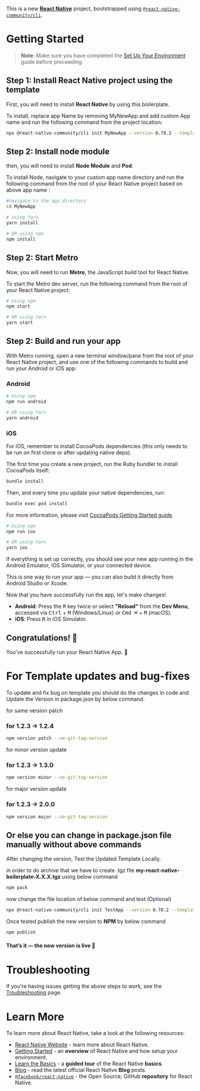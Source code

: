 This is a new [**React Native**](https://reactnative.dev) project, bootstrapped using [`@react-native-community/cli`](https://github.com/react-native-community/cli).

# Getting Started

> **Note**: Make sure you have completed the [Set Up Your Environment](https://reactnative.dev/docs/set-up-your-environment) guide before proceeding.

## Step 1: Install React Native project using the template

First, you will need to install **React Native** by using this boilerplate.

To install, replace app Name by removing MyNewApp and add custom App name and run the following command from the project location:

```sh
npx @react-native-community/cli init MyNewApp --version 0.78.2 --template my-react-native-boilerplate

```

## Step 2: Install node module

then, you will need to install **Node Module** and **Pod**.

To install Node, navigate to your custom app name directory and run the following command from the root of your React Native project based on above app name :

```sh
#navigate to the app directory
cd MyNewApp

# using Yarn
yarn install

# OR using npm
npm install
```

## Step 2: Start Metro

Now, you will need to run **Metro**, the JavaScript build tool for React Native.

To start the Metro dev server, run the following command from the root of your React Native project:

```sh
# Using npm
npm start

# OR using Yarn
yarn start
```

## Step 2: Build and run your app

With Metro running, open a new terminal window/pane from the root of your React Native project, and use one of the following commands to build and run your Android or iOS app:

### Android

```sh
# Using npm
npm run android

# OR using Yarn
yarn android
```

### iOS

For iOS, remember to install CocoaPods dependencies (this only needs to be run on first clone or after updating native deps).

The first time you create a new project, run the Ruby bundler to install CocoaPods itself:

```sh
bundle install
```

Then, and every time you update your native dependencies, run:

```sh
bundle exec pod install
```

For more information, please visit [CocoaPods Getting Started guide](https://guides.cocoapods.org/using/getting-started.html).

```sh
# Using npm
npm run ios

# OR using Yarn
yarn ios
```

If everything is set up correctly, you should see your new app running in the Android Emulator, iOS Simulator, or your connected device.

This is one way to run your app — you can also build it directly from Android Studio or Xcode.

Now that you have successfully run the app, let's make changes!

- **Android**: Press the <kbd>R</kbd> key twice or select **"Reload"** from the **Dev Menu**, accessed via <kbd>Ctrl</kbd> + <kbd>M</kbd> (Windows/Linux) or <kbd>Cmd ⌘</kbd> + <kbd>M</kbd> (macOS).
- **iOS**: Press <kbd>R</kbd> in iOS Simulator.

## Congratulations! :tada:

You've successfully run your React Native App. :partying_face:

# For Template updates and bug-fixes

To update and fix bug on template you should do the changes in code and Update the Version in package.json by below command.

for same version patch

### for 1.2.3 → 1.2.4

```sh
npm version patch --no-git-tag-version
```

for minor version update

### for 1.2.3 → 1.3.0

```sh
npm version minor --no-git-tag-version
```

for major version update

### for 1.2.3 → 2.0.0

```sh
npm version major --no-git-tag-version
```

## Or else you can change in package.json file manually without above commands

After changing the version, Test the Updated Template Locally.

in order to do archive that we have to create .tgz file **my-react-native-boilerplate-X.X.X.tgz** using below command

```sh
npm pack
```

now change the file location of below command and test.(Optional)

```sh
npx @react-native-community/cli init TestApp --version 0.78.2 --template file:/Users/__APP_NAME__/my-react-native-boilerplate-X.X.X.tgz

```

Once tested publish the new version to **NPM** by below command

```sh
npm publish
```

#### That’s it — the new version is live :tada:

# Troubleshooting

If you're having issues getting the above steps to work, see the [Troubleshooting](https://reactnative.dev/docs/troubleshooting) page.

# Learn More

To learn more about React Native, take a look at the following resources:

- [React Native Website](https://reactnative.dev) - learn more about React Native.
- [Getting Started](https://reactnative.dev/docs/environment-setup) - an **overview** of React Native and how setup your environment.
- [Learn the Basics](https://reactnative.dev/docs/getting-started) - a **guided tour** of the React Native **basics**.
- [Blog](https://reactnative.dev/blog) - read the latest official React Native **Blog** posts.
- [`@facebook/react-native`](https://github.com/facebook/react-native) - the Open Source; GitHub **repository** for React Native.
